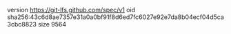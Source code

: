 version https://git-lfs.github.com/spec/v1
oid sha256:43c6d8ae7357e31a0a0bf91f8d6ed7fc6027e92e7da8b04ecf04d5ca3cbc8823
size 9564
